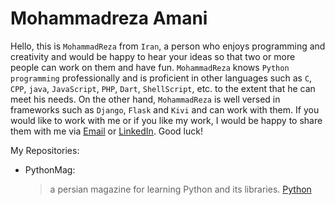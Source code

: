 # Mohammadreza Amani
Hello, this is ‍‍`MohammadReza` from `Iran`, a person who enjoys programming and creativity and would be happy to hear your ideas so that two or more people can work on them and have fun.
`MohammadReza` knows `Python programming` professionally and is proficient in other languages such as `C`, `CPP`, `java`, `JavaScript`, `PHP`, `Dart`, `ShellScript`, etc. to the extent that he can meet his needs.
On the other hand, `MohammadReza` is well versed in frameworks such as `Django`, `Flask` and `Kivi` and can work with them.
If you would like to work with me or if you like my work, I would be happy to share them with me via [Email](mailto:more.amani@yahoo.com) or [LinkedIn](https://www.linkedin.com/in/mohammadreza-amani/).
Good luck!


My Repositories:
- PythonMag:
    > a persian magazine for learning Python and its libraries.
    > [Python](https://pravuramclasses.com/wp-content/uploads/2021/12/Python-Programming-1024x512.jpg)
